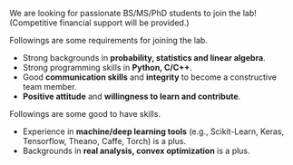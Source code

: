 We are looking for passionate BS/MS/PhD students to join the lab! (Competitive financial support will be provided.)  

Followings are some requirements for joining the lab.

- Strong backgrounds in **probability, statistics and linear algebra**.
- Strong programming skills in **Python, C/C++**.
- Good **communication skills** and **integrity** to become a constructive team member.
- **Positive attitude** and **willingness to learn and contribute**.

Followings are some good to have skills.

- Experience in **machine/deep learning tools** (e.g., Scikit-Learn, Keras, Tensorflow, Theano, Caffe, Torch) is a plus.
- Backgrounds in **real analysis, convex optimization** is a plus.

